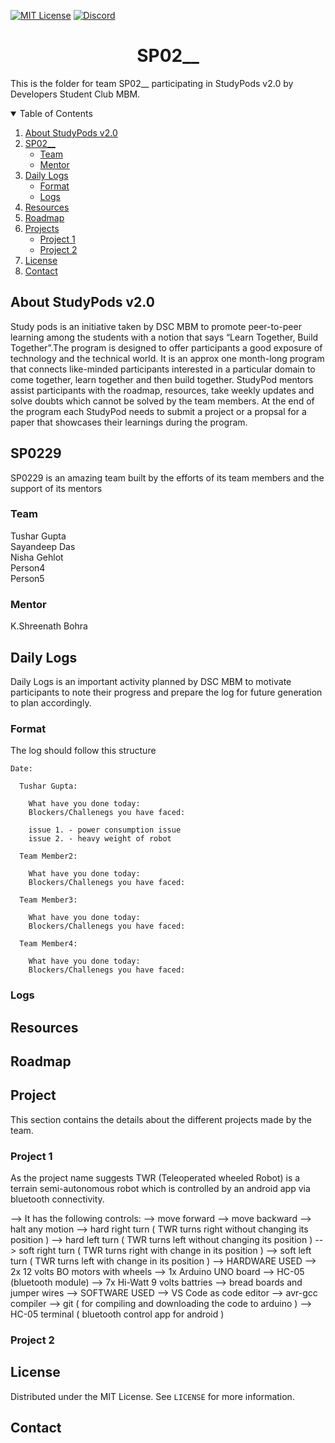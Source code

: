 <!-- PROJECT SHIELDS -->
[![MIT License][license-shield]][license-url]
[![Discord][discord-shield]][discord-url]

<h1 align="center"> SP02__ </h1>

This is the folder for team SP02__ participating in StudyPods v2.0 by Developers Student Club MBM.

<details open="open">
  <summary>Table of Contents</summary>
  <ol>
    <li>
      <a href="#about-studypods-v2.0">About StudyPods v2.0</a>
    </li>
    <li>
      <a href="#sp0201">SP02__</a>
      <ul>
        <li><a href="#team">Team</a></li>
        <li><a href="#mentor">Mentor</a></li>
      </ul>
    </li>
    <li>
      <a href="#daily-logs">Daily Logs</a>
      <ul>
        <li><a href="#format">Format</a></li>
        <li><a href="#logs">Logs</a></li>
      </ul>
    </li>
    <li><a href="#resources">Resources</a></li>
    <li><a href="#roadmap">Roadmap</a></li>
    <li>
      <a href="#project">Projects</a>
      <ul>
      <!--
        <li><a href="#overview">Overview</a></li>
        <li>
          <a href="#getting-started">Getting Started</a>
          <ul>
            <li><a href="#prerequisites">Prerequisites</a></li>
            <li><a href="#installation">Installation</a></li>
          </ul>  
        </li>
      -->
      <li><a href="#project-1">Project 1</a></li>
      <li><a href="#project-2">Project 2</a></li>
      </ul>
    </li>
    <li><a href="#license">License</a></li>
    <li><a href="#contact">Contact</a></li>
  </ol>
</details>

## About StudyPods v2.0

Study pods is an initiative taken by DSC MBM to promote peer-to-peer learning among the students with a notion that says “Learn Together, Build Together”.The program is designed to offer participants a good exposure of technology and the technical world. It is an approx one month-long program that connects like-minded participants interested in a particular domain to come together, learn together and then build together. StudyPod mentors assist participants with the roadmap, resources, take weekly updates and solve doubts which cannot be solved by the team members. At the end of the program each StudyPod needs to submit a project or a propsal for a paper that showcases their learnings during the program.

## SP0229

SP0229 is an amazing team built by the efforts of its team members and the support of its mentors

### Team

Tushar Gupta<br>
Sayandeep Das<br>
Nisha Gehlot<br>
Person4<br>
Person5

### Mentor

K.Shreenath Bohra

## Daily Logs

Daily Logs is an important activity planned by DSC MBM to motivate participants to note their progress and prepare the log for future generation to plan accordingly.

### Format

The log should follow this structure

```
Date:

  Tushar Gupta:

    What have you done today:
    Blockers/Challenegs you have faced:

	issue 1. - power consumption issue 
	issue 2. - heavy weight of robot

  Team Member2:

    What have you done today:
    Blockers/Challenegs you have faced:

  Team Member3:

    What have you done today:
    Blockers/Challenegs you have faced:

  Team Member4:

    What have you done today:
    Blockers/Challenegs you have faced:
```

### Logs

## Resources

## Roadmap

## Project

This section contains the details about the different projects made by the team.

### Project 1

<!-- Add the summary of the project along with the link to the markdown file for the project. Check out the Sample Project.md to get the idea of the structure of the Project file.
-->  As the project name suggests TWR (Teleoperated wheeled Robot) is a terrain semi-autonomous robot which is controlled by an android app via bluetooth connectivity.
-->  It has the following controls:
-->  move forward
-->  move backward
-->  halt any motion
-->  hard right turn ( TWR turns right without changing its position )
-->  hard left turn ( TWR turns left without changing its position )
-->  soft right turn ( TWR turns right with change in its position )
-->  soft left turn ( TWR turns left with change in its position )
-->  HARDWARE USED
-->  2x 12 volts BO motors with wheels
-->  1x Arduino UNO board
-->  HC-05 (bluetooth module)
-->  7x Hi-Watt 9 volts battries
-->  bread boards and jumper wires
-->  SOFTWARE USED
-->  VS Code as code editor
-->  avr-gcc compiler
-->  git ( for compiling and downloading the code to arduino )
-->  HC-05 terminal ( bluetooth control app for android )
### Project 2

## License

Distributed under the MIT License. See `LICENSE` for more information.

## Contact

<!-- Share your contact details. Preferrably these details
Email 
 17tushar05gupta2000@gmail.com
LinkedIn
GitHub

Note: Do not share your mobile number as it will expose it over the internet
-->

<!-- MARKDOWN LINKS & IMAGES -->
[license-shield]: https://img.shields.io/github/license/dscmbm/StudyPods-v2.0?style=for-the-badge
[license-url]: https://github.com/dscmbm/StudyPods-v2.0/blob/main/LICENSE
[discord-shield]: https://img.shields.io/discord/864499877723504640?style=for-the-badge
[discord-url]: https://discord.gg/fe9s82cE56
